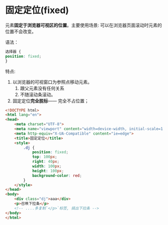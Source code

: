 # 固定定位(fixed)

元素**固定于浏览器可视区的位置**。主要使用场景: 可以在浏览器页面滚动时元素的位置不会改变。

语法：

```css
选择器 { 
position: fixed; 
}
```

特点:
1. 以浏览器的可视窗口为参照点移动元素。
    1. 跟父元素没有任何关系
    2. 不随滚动条滚动。
2. 固定定位**完全脱标**—— 完全不占位置；

```html
<!DOCTYPE html>
<html lang="en">
<head>
    <meta charset="UTF-8">
    <meta name="viewport" content="width=device-width, initial-scale=1.0">
    <meta http-equiv="X-UA-Compatible" content="ie=edge">
    <title>固定定位</title>
    <style>
        .dj {
            position: fixed;
            top: 100px;
            right: 40px;
            width: 100px;
            height: 100px;
            background-color: red;
        }
    </style>
</head>
<body>
    <div class="dj">aaa</div>
    <p>召唤下拉条</p>
    <!-- ....多复制`</p>`标签, 搞出下拉条 -->
</body>
</html>
```